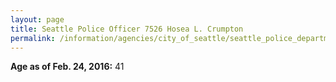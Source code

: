 ```yaml
---
layout: page
title: Seattle Police Officer 7526 Hosea L. Crumpton
permalink: /information/agencies/city_of_seattle/seattle_police_department/copbook/7526/
---
```


**Age as of Feb. 24, 2016:** 41
